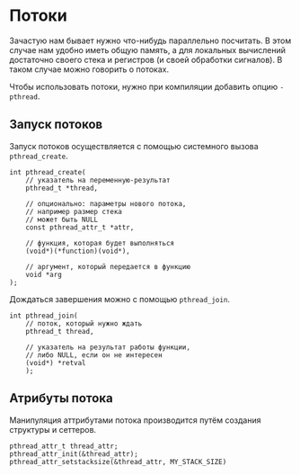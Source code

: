 # Потоки
 
Зачастую нам бывает нужно что-нибудь параллельно посчитать. В этом случае нам удобно иметь общую память, а для локальных вычислений достаточно своего стека и регистров (и своей обработки сигналов). В таком случае можно говорить о потоках.

Чтобы использовать потоки, нужно при компиляции добавить опцию `-pthread`. 

## Запуск потоков

Запуск потоков осуществляется с помощью системного вызова `pthread_create`.

```
int pthread_create(
    // указатель на переменную-результат
    pthread_t *thread,

    // опционально: параметры нового потока,
    // например размер стека
    // может быть NULL
    const pthread_attr_t *attr,

    // функция, которая будет выполняться
    (void*)(*function)(void*),

    // аргумент, который передается в функцию
    void *arg
);
```

Дождаться завершения можно с помощью `pthread_join`.

```
int pthread_join(
    // поток, который нужно ждать
    pthread_t thread,

    // указатель на результат работы функции,
    // либо NULL, если он не интересен
    (void*) *retval
    );
```

## Атрибуты потока

Манипуляция аттрибутами потока производится путём создания структуры и сеттеров.

```
pthread_attr_t thread_attr; 
pthread_attr_init(&thread_attr);
pthread_attr_setstacksize(&thread_attr, MY_STACK_SIZE)
```
